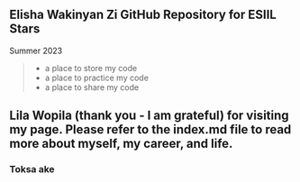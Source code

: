 ## Elisha Wakinyan Zi GitHub Repository for ESIIL Stars 
Summer 2023

> * a place to store my code
> * a place to practice my code
> * a place to share my code

## **Lila Wopila (thank you - I am grateful) for visiting my page. Please refer to the index.md file to read more about myself, my career, and life.** 

### Toksa ake


<!--
**wakinyanzi/WakinyanZi** is a ✨ _special_ ✨ repository because its `README.md` (this file) appears on your GitHub profile.

Here are some ideas to get you started:

- 🔭 I’m currently working on ...
- 🌱 I’m currently learning ...
- 👯 I’m looking to collaborate on ...
- 🤔 I’m looking for help with ...
- 💬 Ask me about ...
- 📫 How to reach me: ...
- 😄 Pronouns: ...
- ⚡ Fun fact: ...
-->
